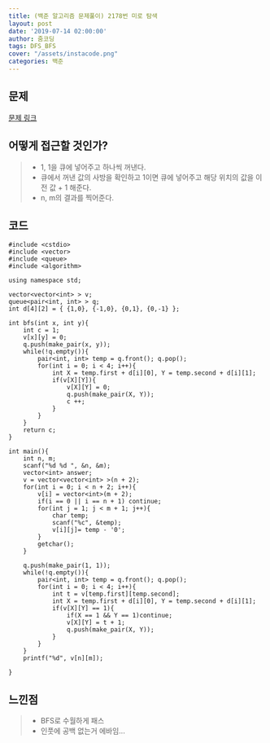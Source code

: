 ```yaml
---
title: (백준 알고리즘 문제풀이) 2178번 미로 탐색
layout: post
date: '2019-07-14 02:00:00'
author: 줌코딩
tags: DFS_BFS
cover: "/assets/instacode.png"
categories: 백준
---
```


## 문제

[문제 링크](https://www.acmicpc.net/problem/2178)

## 어떻게 접근할 것인가?

>* 1, 1을 큐에 넣어주고 하나씩 꺼낸다. 
>* 큐에서 꺼낸 값의 사방을 확인하고 1이면 큐에 넣어주고 해당 위치의 값을 이전 값 + 1 해준다.
>* n, m의 결과를 찍어준다.

## 코드

    #include <cstdio>
    #include <vector>
    #include <queue>
    #include <algorithm>

    using namespace std;

    vector<vector<int> > v;
    queue<pair<int, int> > q;
    int d[4][2] = { {1,0}, {-1,0}, {0,1}, {0,-1} };

    int bfs(int x, int y){
        int c = 1;
        v[x][y] = 0;
        q.push(make_pair(x, y));
        while(!q.empty()){
            pair<int, int> temp = q.front(); q.pop();
            for(int i = 0; i < 4; i++){
                int X = temp.first + d[i][0], Y = temp.second + d[i][1];
                if(v[X][Y]){
                    v[X][Y] = 0;
                    q.push(make_pair(X, Y));
                    c ++;
                }
            }
        }
        return c;
    }

    int main(){
        int n, m;
        scanf("%d %d ", &n, &m);
        vector<int> answer;
        v = vector<vector<int> >(n + 2);
        for(int i = 0; i < n + 2; i++){
            v[i] = vector<int>(m + 2);
            if(i == 0 || i == n + 1) continue;
            for(int j = 1; j < m + 1; j++){
                char temp;
                scanf("%c", &temp);
                v[i][j]= temp - '0';
            }
            getchar();
        }

        q.push(make_pair(1, 1));
        while(!q.empty()){
            pair<int, int> temp = q.front(); q.pop();
            for(int i = 0; i < 4; i++){
                int t = v[temp.first][temp.second];
                int X = temp.first + d[i][0], Y = temp.second + d[i][1];
                if(v[X][Y] == 1){
                    if(X == 1 && Y == 1)continue;
                    v[X][Y] = t + 1;
                    q.push(make_pair(X, Y));
                }
            }
        }
        printf("%d", v[n][m]);

    }



## 느낀점

>* BFS로 수월하게 패스
>* 인풋에 공백 없는거 에바임...